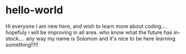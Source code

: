 # hello-world
Hi everyone
I am new here, and wish to learn more about coding....
hopefuly i will be improving in all area.
who know what the future has in-stock....
any way my name is Solomon and it's nice to be here learning something!!!!!
